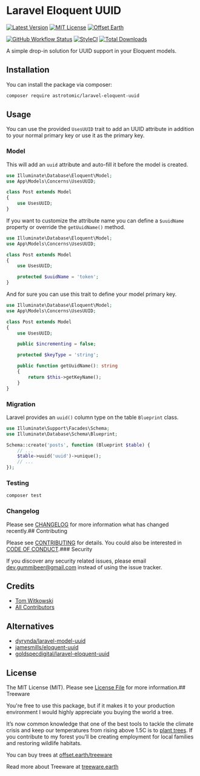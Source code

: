 

# Laravel Eloquent UUID

[![Latest Version](http://img.shields.io/packagist/v/astrotomic/laravel-eloquent-uuid.svg?label=Release&style=for-the-badge)](https://packagist.org/packages/astrotomic/laravel-eloquent-uuid)
[![MIT License](https://img.shields.io/github/license/Astrotomic/laravel-eloquent-uuid.svg?label=License&color=blue&style=for-the-badge)](https://github.com/Astrotomic/laravel-eloquent-uuid/blob/master/LICENSE)
[![Offset Earth](https://img.shields.io/badge/Treeware-%F0%9F%8C%B3-green?style=for-the-badge)](https://plant.treeware.earth/Astrotomic/laravel-eloquent-uuid)

[![GitHub Workflow Status](https://img.shields.io/github/workflow/status/Astrotomic/laravel-eloquent-uuid/run-tests?style=flat-square&logoColor=white&logo=github&label=Tests)](https://github.com/Astrotomic/laravel-eloquent-uuid/actions?query=workflow%3Arun-tests)
[![StyleCI](https://styleci.io/repos/240738815/shield)](https://styleci.io/repos/240738815)
[![Total Downloads](https://img.shields.io/packagist/dt/astrotomic/laravel-eloquent-uuid.svg?label=Downloads&style=flat-square)](https://packagist.org/packages/astrotomic/laravel-eloquent-uuid)

A simple drop-in solution for UUID support in your Eloquent models.

## Installation

You can install the package via composer:

```bash
composer require astrotomic/laravel-eloquent-uuid
```

## Usage

You can use the provided `UsesUUID` trait to add an UUID attribute in addition to your normal primary key or use it as the primary key.

### Model

This will add an `uuid` attribute and auto-fill it before the model is created.

```php
use Illuminate\Database\Eloquent\Model;
use App\Models\Concerns\UsesUUID;

class Post extends Model
{
    use UsesUUID;
}
```

If you want to customize the attribute name you can define a `$uuidName` property or override the `getUuidName()` method.

```php
use Illuminate\Database\Eloquent\Model;
use App\Models\Concerns\UsesUUID;

class Post extends Model
{
    use UsesUUID;

    protected $uuidName = 'token';
}
```

And for sure you can use this trait to define your model primary key.

```php
use Illuminate\Database\Eloquent\Model;
use App\Models\Concerns\UsesUUID;

class Post extends Model
{
    use UsesUUID;

    public $incrementing = false;

    protected $keyType = 'string';

    public function getUuidName(): string 
    {
        return $this->getKeyName();
    }
}
```

### Migration

Laravel provides an `uuid()` column type on the table `Blueprint` class.

```php
use Illuminate\Support\Facades\Schema;
use Illuminate\Database\Schema\Blueprint;

Schema::create('posts', function (Blueprint $table) {
    // ...
    $table->uuid('uuid')->unique();
    // ...
});
```

### Testing

``` bash
composer test
```

### Changelog

Please see [CHANGELOG](CHANGELOG.md) for more information what has changed recently.## Contributing

Please see [CONTRIBUTING](https://github.com/Astrotomic/.github/blob/master/CONTRIBUTING.md) for details. You could also be interested in [CODE OF CONDUCT](https://github.com/Astrotomic/.github/blob/master/CODE_OF_CONDUCT.md).### Security

If you discover any security related issues, please email dev.gummibeer@gmail.com instead of using the issue tracker.

## Credits

- [Tom Witkowski](https://github.com/Gummibeer)
- [All Contributors](../../contributors)

## Alternatives

* [dyrynda/laravel-model-uuid](https://github.com/michaeldyrynda/laravel-model-uuid)
* [jamesmills/eloquent-uuid](https://github.com/jamesmills/eloquent-uuid)
* [goldspecdigital/laravel-eloquent-uuid](https://github.com/goldspecdigital/laravel-eloquent-uuid)

## License

The MIT License (MIT). Please see [License File](LICENSE.md) for more information.## Treeware

You're free to use this package, but if it makes it to your production environment I would highly appreciate you buying the world a tree.

It’s now common knowledge that one of the best tools to tackle the climate crisis and keep our temperatures from rising above 1.5C is to [plant trees](https://www.bbc.co.uk/news/science-environment-48870920). If you contribute to my forest you’ll be creating employment for local families and restoring wildlife habitats.

You can buy trees at [offset.earth/treeware](https://plant.treeware.earth/Astrotomic/laravel-eloquent-uuid)

Read more about Treeware at [treeware.earth](https://treeware.earth)

